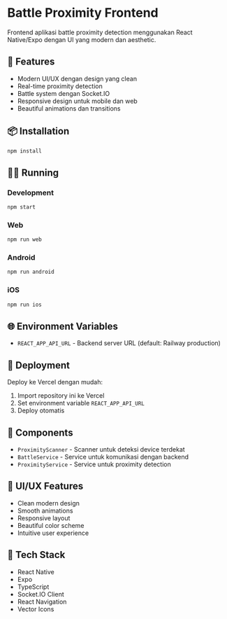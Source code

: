 # Battle Proximity Frontend

Frontend aplikasi battle proximity detection menggunakan React Native/Expo dengan UI yang modern dan aesthetic.

## 🚀 Features

- Modern UI/UX dengan design yang clean
- Real-time proximity detection
- Battle system dengan Socket.IO
- Responsive design untuk mobile dan web
- Beautiful animations dan transitions

## 📦 Installation

```bash
npm install
```

## 🏃‍♂️ Running

### Development
```bash
npm start
```

### Web
```bash
npm run web
```

### Android
```bash
npm run android
```

### iOS
```bash
npm run ios
```

## 🌐 Environment Variables

- `REACT_APP_API_URL` - Backend server URL (default: Railway production)

## 🚀 Deployment

Deploy ke Vercel dengan mudah:

1. Import repository ini ke Vercel
2. Set environment variable `REACT_APP_API_URL`
3. Deploy otomatis

## 📱 Components

- `ProximityScanner` - Scanner untuk deteksi device terdekat
- `BattleService` - Service untuk komunikasi dengan backend
- `ProximityService` - Service untuk proximity detection

## 🎨 UI/UX Features

- Clean modern design
- Smooth animations
- Responsive layout
- Beautiful color scheme
- Intuitive user experience

## 🔧 Tech Stack

- React Native
- Expo
- TypeScript
- Socket.IO Client
- React Navigation
- Vector Icons 